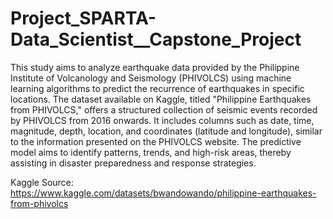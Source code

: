 # Project_SPARTA-Data_Scientist__Capstone_Project
This study aims to analyze earthquake data provided by the Philippine Institute of Volcanology and Seismology (PHIVOLCS) using machine learning algorithms to predict the recurrence of earthquakes in specific locations.
The dataset available on Kaggle, titled "Philippine Earthquakes from PHIVOLCS," offers a structured collection of seismic events recorded by PHIVOLCS from 2016 onwards. It includes columns such as date, time, magnitude, depth, location, and coordinates (latitude and longitude), similar to the information presented on the PHIVOLCS website. The predictive model aims to identify patterns, trends, and high-risk areas, thereby assisting in disaster preparedness and response strategies.

Kaggle Source: https://www.kaggle.com/datasets/bwandowando/philippine-earthquakes-from-phivolcs
